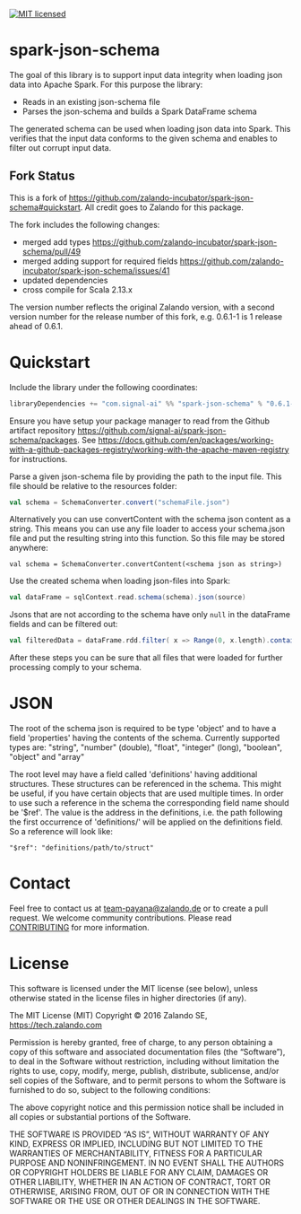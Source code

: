 [![MIT licensed](https://img.shields.io/badge/license-MIT-green.svg)](https://raw.githubusercontent.com/signal-ai/spark-json-schema/master/LICENSE)

# spark-json-schema

The goal of this library is to support input data integrity when loading json data into Apache Spark.
For this purpose the library:

- Reads in an existing json-schema file
- Parses the json-schema and builds a Spark DataFrame schema

The generated schema can be used when loading json data into Spark.
This verifies that the input data conforms to the given schema and enables to filter out corrupt input data.

## Fork Status

This is a fork of <https://github.com/zalando-incubator/spark-json-schema#quickstart>. All credit goes to Zalando for this package.

The fork includes the following changes:

- merged add types <https://github.com/zalando-incubator/spark-json-schema/pull/49>
- merged adding support for required fields <https://github.com/zalando-incubator/spark-json-schema/issues/41>
- updated dependencies
- cross compile for Scala 2.13.x

The version number reflects the original Zalando version, with a second version number for the release number of this fork, e.g. 0.6.1-1 is 1 release ahead of 0.6.1.

# Quickstart

Include the library under the following coordinates:

```scala
libraryDependencies += "com.signal-ai" %% "spark-json-schema" % "0.6.1-2"
```

Ensure you have setup your package manager to read from the Github artifact repository <https://github.com/signal-ai/spark-json-schema/packages>. See <https://docs.github.com/en/packages/working-with-a-github-packages-registry/working-with-the-apache-maven-registry> for instructions.

Parse a given json-schema file by providing the path to the input file.
This file should be relative to the resources folder:

```scala
val schema = SchemaConverter.convert("schemaFile.json")
```

Alternatively you can use convertContent with the schema json content as a string.
This means you can use any file loader to access your schema.json file and put the resulting
string into this function. So this file may be stored anywhere:

```
val schema = SchemaConverter.convertContent(<schema json as string>)
```

Use the created schema when loading json-files into Spark:

```scala
val dataFrame = sqlContext.read.schema(schema).json(source)
```

Jsons that are not according to the schema have only `null` in the dataFrame fields and can be filtered out:

```scala
val filteredData = dataFrame.rdd.filter( x => Range(0, x.length).contains(!x.isNullAt(_)))
```

After these steps you can be sure that all files that were loaded for further processing comply to your schema.

# JSON

The root of the schema json is required to be type 'object' and to have a field 'properties'
having the contents of the schema. Currently supported types are:
"string", "number" (double), "float", "integer" (long), "boolean", "object" and "array"

The root level may have a field called 'definitions' having additional structures. These
structures can be referenced in the schema. This might be useful, if you have certain
objects that are used multiple times. In order to use such a reference in the schema
the corresponding field name should be '$ref'. The value is the address in the
definitions, i.e. the path following the first occurrence of 'definitions/' will be
applied on the definitions field. So a reference will look like:

    "$ref": "definitions/path/to/struct"

# Contact

Feel free to contact us at team-payana@zalando.de or to create a pull request. We welcome community contributions. Please read [CONTRIBUTING](CONTRIBUTING.md) for more information.

# License

This software is licensed under the MIT license (see below), unless otherwise stated in the license files in higher directories (if any).

The MIT License (MIT) Copyright © 2016 Zalando SE, https://tech.zalando.com

Permission is hereby granted, free of charge, to any person obtaining a copy of this software and associated documentation files (the “Software”), to deal in the Software without restriction, including without limitation the rights to use, copy, modify, merge, publish, distribute, sublicense, and/or sell copies of the Software, and to permit persons to whom the Software is furnished to do so, subject to the following conditions:

The above copyright notice and this permission notice shall be included in all copies or substantial portions of the Software.

THE SOFTWARE IS PROVIDED “AS IS”, WITHOUT WARRANTY OF ANY KIND, EXPRESS OR IMPLIED, INCLUDING BUT NOT LIMITED TO THE WARRANTIES OF MERCHANTABILITY, FITNESS FOR A PARTICULAR PURPOSE AND NONINFRINGEMENT. IN NO EVENT SHALL THE AUTHORS OR COPYRIGHT HOLDERS BE LIABLE FOR ANY CLAIM, DAMAGES OR OTHER LIABILITY, WHETHER IN AN ACTION OF CONTRACT, TORT OR OTHERWISE, ARISING FROM, OUT OF OR IN CONNECTION WITH THE SOFTWARE OR THE USE OR OTHER DEALINGS IN THE SOFTWARE.

